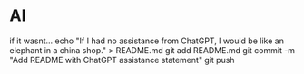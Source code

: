 # AI
if it wasnt...
echo "If I had no assistance from ChatGPT, I would be like an elephant in a china shop." > README.md
git add README.md
git commit -m "Add README with ChatGPT assistance statement"
git push
